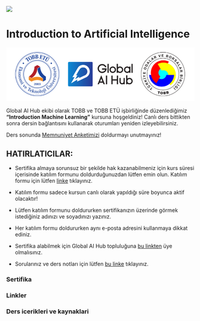 ![](https://gaih.github.io/announcements/assets/introai.png)


# Introduction to Artificial Intelligence 
![](tobb_gaih.png)

Global AI Hub ekibi olarak TOBB ve TOBB ETÜ işbirliğinde düzenlediğimiz **“Introduction Machine Learning”** kursuna hoşgeldiniz!  Canlı ders bittikten sonra dersin bağlantısını kullanarak oturumları yeniden izleyebilirsiniz.  

Ders sonunda [Memnuniyet Anketimizi](https://forms.gle/DtK4mp7JgCucBDba9) doldurmayı unutmayınız!

## HATIRLATICILAR:  

- Sertifika almaya sorunsuz bir şekilde hak kazanabilmeniz için kurs süresi içerisinde katılım formunu doldurduğunuzdan lütfen emin olun. Katılım formu için lütfen [linke](https://forms.gle/W5fuDSfmsQaDbbg46) tıklayınız.   

- Katılım formu sadece kursun canlı olarak yapıldığı süre boyunca aktif olacaktır!  
- Lütfen katılım formunu doldururken sertifikanızın üzerinde görmek istediğiniz adınızı ve soyadınızı yazınız.  
- Her katılım formu doldururken aynı e-posta adresini kullanmaya dikkat ediniz.  

- Sertifika alabilmek için Global AI Hub topluluğuna [bu linkten](https://globalaihub.com/community/) üye olmalısınız.  
- Sorularınız ve ders notları için lütfen [bu linke](https://globalaihub.com/community-hubs/turkish-ai-hub/) tıklayınız. 

### Sertifika

### Linkler

### Ders icerikleri ve kaynaklari

   

